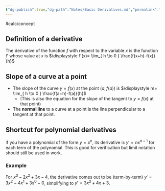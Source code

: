 ```yaml
---
{"dg-publish":true,"dg-path":"Notes/Basic Derivatives.md","permalink":"/notes/basic-derivatives/","created":"","updated":""}
---
```


#calc/concept 
## Definition of a derivative
The derivative of the function $f$ with respect to the variable $x$ is the function $f'$ whose value at $x$ is $\displaystyle f'(x)= \lim_{ h \to 0 } \frac{f(x+h)-f(x)}{h}$ 
## Slope of a curve at a point
- The slope of the curve $y=f(x)$ at the point $(a, f(a))$ is $\displaystyle m= \lim_{ h \to 0 } \frac{f(a+h)-f(a)}{h}$  
	- (This is also the equation for the slope of the tangent to $y=f(x)$ at that point)
- The **normal line** to a curve at a point is the line perpendicular to a tangent at that point.
## Shortcut for polynomial derivatives
If you have a polynomial of the form $y=x^n$, its derivative is $y'=nx^{n-1}$ for each term of the polynomial. This is good for verification but limit notation should still be used in work.
### Example
For $x^3-2x^2+3x-4$, the derivative comes out to be (term-by-term) $y'=3x^2-4x^1+3x^0-0$, simplifying to $y'=3x^2+4x+3$.
